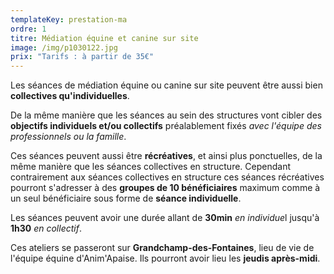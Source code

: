 ```yaml
---
templateKey: prestation-ma
ordre: 1
titre: Médiation équine et canine sur site
image: /img/p1030122.jpg
prix: "Tarifs : à partir de 35€"
---
```

Les séances de médiation équine ou canine sur site peuvent être aussi bien **collectives qu'individuelles**.

De la même manière que les séances au sein des structures vont cibler des **objectifs individuels et/ou collectifs** préalablement fixés *avec l'équipe des professionnels ou la famille*.

Ces séances peuvent aussi être **récréatives**, et ainsi plus ponctuelles, de la même manière que les séances collectives en structure. Cependant contrairement aux séances collectives en structure ces séances récréatives pourront s'adresser à des **groupes de 10 bénéficiaires** maximum comme à un seul bénéficiaire sous forme de **séance individuelle**.

Les séances peuvent avoir une durée allant de **30min** *en individue*l jusqu'à **1h30** *en collectif*.

Ces ateliers se passeront sur **Grandchamp-des-Fontaines**, lieu de vie de l'équipe équine d'Anim'Apaise. Ils pourront avoir lieu les **jeudis après-midi**.